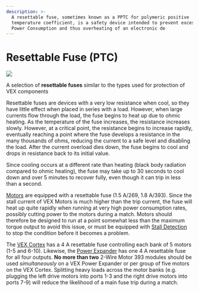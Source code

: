 ```yaml
---
description: >-
  A resettable fuse, sometimes known as a PPTC for polymeric positive
  temperature coefficient, is a safety device intended to prevent excessive
  Power Consumption and thus overheating of an electronic de
---
```


# Resettable Fuse \(PTC\)

[![](https://phabricator.purduesigbots.com/file/data/gdetw4bdg3fbd4s6dr6n/PHID-FILE-4koxfkowdeuljh2ejk5j/pptc_fuse.jpg)](https://phabricator.purduesigbots.com/file/data/gdetw4bdg3fbd4s6dr6n/PHID-FILE-4koxfkowdeuljh2ejk5j/pptc_fuse.jpg)

 A selection of **resettable fuses** similar to the types used for protection of VEX components

Resettable fuses are devices with a very low resistance when cool, so they have little effect when placed in series with a load. However, when large currents flow through the load, the fuse begins to heat up due to ohmic heating. As the temperature of the fuse increases, the resistance increases slowly. However, at a critical point, the resistance begins to increase rapidly, eventually reaching a point where the fuse develops a resistance in the many thousands of ohms, reducing the current to a safe level and disabling the load. After the current overload dies down, the fuse begins to cool and drops in resistance back to its initial value.

Since cooling occurs at a different rate than heating \(black body radiation compared to ohmic heating\), the fuse may take up to 30 seconds to cool down and over 5 minutes to recover fully, even though it can trip in less than a second.

[Motors](vex-electronics/motors.md) are equipped with a resettable fuse \(1.5 A/269, 1.8 A/393\). Since the stall current of VEX Motors is much higher than the trip current, the fuse will heat up quite rapidly when running at very high power consumption rates, possibly cutting power to the motors during a match. Motors should therefore be designed to run at a point somewhat less than the maximum torque output to avoid this issue, or must be equipped with [Stall Detection](../software/stall-detection.md) to stop the condition before it becomes a problem.

The [VEX Cortex](vex-electronics/vex-cortex.md) has a 4 A resettable fuse controlling each bank of 5 motors \(1-5 and 6-10\). Likewise, the [Power Expander](power-expander.md) has one 4 A resettable fuse for all four outputs. **No more than two** 2-Wire Motor 393 modules should be used _simultaneously_ on a VEX Power Expander or per group of five motors on the VEX Cortex. Splitting heavy loads across the motor banks \(e.g. plugging the left drive motors into ports 1-3 and the right drive motors into ports 7-9\) will reduce the likelihood of a main fuse trip during a match.

